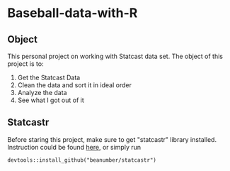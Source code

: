 
# Baseball-data-with-R

## Object
This personal project on working with Statcast data set. The object of this project is to:

  1) Get the Statcast Data
  2) Clean the data and sort it in ideal order
  3) Analyze the data
  4) See what I got out of it

## Statcastr
Before staring this project, make sure to get "statcastr" library installed.
Instruction could be found [here](https://www.github.com/beanumber/statcastr), or simply run
```{r, eval=FALSE}
devtools::install_github("beanumber/statcastr")
```
